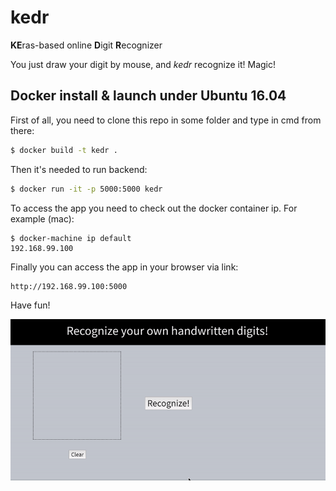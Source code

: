 # kedr
**KE**ras-based online **D**igit **R**ecognizer

You just draw your digit by mouse, and *kedr* recognize it! Magic!

## Docker install & launch under Ubuntu 16.04

First of all, you need to clone this repo in some folder and type in cmd from there:

```bash
$ docker build -t kedr .
```

Then it's needed to run backend:
```bash
$ docker run -it -p 5000:5000 kedr
```

To access the app you need to check out the docker container ip. For example (mac):
```
$ docker-machine ip default
192.168.99.100
```
Finally you can access the app in your browser via link:
```
http://192.168.99.100:5000
```

Have fun!

![](example.gif)
